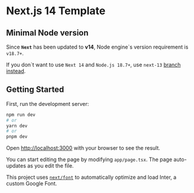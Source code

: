 # Next.js 14 Template

## Minimal Node version
Since __`Next`__ has been updated to **v14**, Node engine\`s version requirement is `v18.7+`.

If you don\`t want to use `Next 14` and `Node.js 18.7+`, use `next-13` [branch instead](https://github.com/XenoPOMP/next-template/tree/next-13).

## Getting Started

First, run the development server:

```bash
npm run dev
# or
yarn dev
# or
pnpm dev
```

Open [http://localhost:3000](http://localhost:3000) with your browser to see the result.

You can start editing the page by modifying `app/page.tsx`. The page auto-updates as you edit the file.

This project uses [`next/font`](https://nextjs.org/docs/basic-features/font-optimization) to automatically optimize and load Inter, a custom Google Font.
